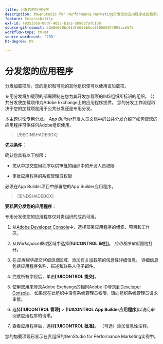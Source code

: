 ```yaml
---
title: 分发您的应用程序
description: 为GenStudio for Performance Marketing分发您的应用程序或加载项。
feature: Extensibility
exl-id: 4935356b-08df-402c-b1a2-b89627afc188
source-git-commit: 52e8e078bc013fe686b5cc2105089f7098cce575
workflow-type: tm+mt
source-wordcount: '293'
ht-degree: 0%

---
```


# 分发您的应用程序

分发加载项后，您的组织和可能的其他组织便可以使用该加载项。

专用分发将加载项的部署限制在您为其开发加载项的IMS组织所标识的组织。 公共分发使加载项作为Adobe Exchange上的应用程序提供。 您的分发工作流程取决于您的加载项是用于公共分发还是专用分发。

本主题讨论专用分发。 _App Builder_&#x200B;开发人员文档中的[公共分发](https://developer.adobe.com/app-builder/docs/guides/distribution/public/)介绍了如何使您的应用程序可供任何Adobe组织使用。

>[!BEGINSHADEBOX]

**先决条件**：

确认您具有以下权限：

* 您从中提交应用程序以供审批的组织中的开发人员权限

* 审批应用程序的系统管理员权限

必须在App Builder项目中部署您的App Builder应用程序。

>[!ENDSHADEBOX]

**要私密分发您的应用程序**：

专用分发使您的应用程序仅对贵组织的成员可用。

1. 从[Adobe Developer Console](https://developer.adobe.com/console/)中，选择部署应用程序的组织、项目和工作区。

1. 从&#x200B;_Workspace概述_&#x200B;区域中选择&#x200B;**[!UICONTROL 审批]**。 _应用程序审批_&#x200B;窗格打开。

1. 在&#x200B;_应用程序提交详细信息_&#x200B;区域，添加有关加载项的信息性详细信息。 详细信息包括应用程序名称、描述和联系人电子邮件。

1. 完成所有字段后，单击&#x200B;**[!UICONTROL 提交]**。

1. 使用您用来登录Adobe Exchange的相同Adobe ID登录到[Developer Console](https://exchange.adobe.com/)。 如果您在此组织中没有系统管理员权限，请向组织系统管理员请求审批。

1. 选择&#x200B;**[!UICONTROL 管理]** > **[!UICONTROL App Builder应用程序]**&#x200B;以访问审阅该应用程序的请求。

1. 查看应用程序后，选择&#x200B;**[!UICONTROL 批准]**。 （可选）添加信息性注释。

您的加载项现已显示在贵组织的GenStudio for Performance Marketing实例中。
